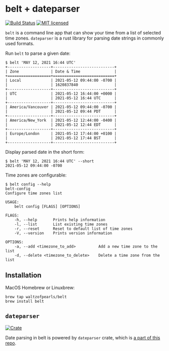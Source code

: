 # belt + dateparser

[![Build Status][actions-badge]][actions-url]
[![MIT licensed][mit-badge]][mit-url]

[actions-badge]: https://github.com/waltzofpearls/belt/workflows/ci/badge.svg
[actions-url]: https://github.com/waltzofpearls/belt/actions?query=workflow%3Aci+branch%3Amain
[mit-badge]: https://img.shields.io/badge/license-MIT-blue.svg
[mit-url]: https://github.com/waltzofpearls/belt/blob/main/LICENSE

`belt` is a command line app that can show your time from a list of selected time zones. `dateparser`
is a rust library for parsing date strings in commonly used formats.

Run `belt` to parse a given date:

```shell
$ belt 'MAY 12, 2021 16:44 UTC'
+-------------------+---------------------------+
| Zone              | Date & Time               |
+===================+===========================+
| Local             | 2021-05-12 09:44:00 -0700 |
|                   | 1620837840                |
+-------------------+---------------------------+
| UTC               | 2021-05-12 16:44:00 +0000 |
|                   | 2021-05-12 16:44 UTC      |
+-------------------+---------------------------+
| America/Vancouver | 2021-05-12 09:44:00 -0700 |
|                   | 2021-05-12 09:44 PDT      |
+-------------------+---------------------------+
| America/New_York  | 2021-05-12 12:44:00 -0400 |
|                   | 2021-05-12 12:44 EDT      |
+-------------------+---------------------------+
| Europe/London     | 2021-05-12 17:44:00 +0100 |
|                   | 2021-05-12 17:44 BST      |
+-------------------+---------------------------+
```

Display parsed date in the short form:

```shell
$ belt 'MAY 12, 2021 16:44 UTC' --short
2021-05-12 09:44:00 -0700
```

Time zones are configurable:

```shell
$ belt config --help
belt-config
Configure time zones list

USAGE:
    belt config [FLAGS] [OPTIONS]

FLAGS:
    -h, --help       Prints help information
    -l, --list       List existing time zones
    -r, --reset      Reset to default list of time zones
    -V, --version    Prints version information

OPTIONS:
    -a, --add <timezone_to_add>          Add a new time zone to the list
    -d, --delete <timezone_to_delete>    Delete a time zone from the list
```

## Installation

MacOS Homebrew or Linuxbrew:

```shell
brew tap waltzofpearls/belt
brew install belt
```

## `dateparser`

[![Crate][crate-badge]][crate-url]

[crate-badge]: https://img.shields.io/crates/v/dateparser.svg
[crate-url]: https://crates.io/crates/dateparser

Date parsing in belt is powered by `dateparser` crate, which is [a part of this repo](./dateparser/).

